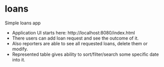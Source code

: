 # loans
Simple loans app


* Application UI starts here: http://localhost:8080/index.html
* There users can add loan request and see the outcome of it.
* Also reporters are able to see all requested loans, delete them or modify.
* Represented table gives ability to sort/filter/search some specific date into it.
